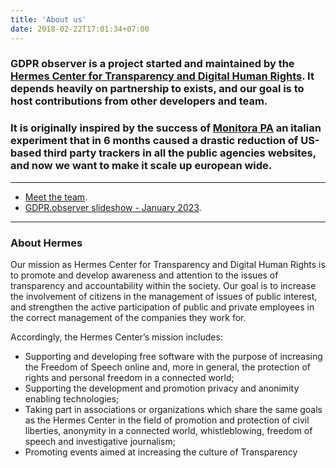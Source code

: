 ```yaml
---
title: 'About us'
date: 2018-02-22T17:01:34+07:00
---
```


### GDPR observer is a project started and maintained by the [Hermes Center for Transparency and Digital Human Rights](https://hermescenter.org). It depends heavily on partnership to exists, and our goal is to host contributions from other developers and team.

### It is originally inspired by the success of [Monitora PA](https://monitora-pa.it) an italian experiment that in 6 months caused a drastic reduction of US-based third party trackers in all the public agencies websites, and now we want to make it scale up european wide. 

---

* [Meet the team](/team).
* [GDPR.observer slideshow - January 2023](/slides/GDPR.observer%20presentation%20January%202023.pdf).

---

### About Hermes

Our mission as Hermes Center for Transparency and Digital Human Rights is to promote and develop awareness and attention to the issues of transparency and accountability within the society. Our goal is to increase the involvement of citizens in the management of issues of public interest, and strengthen the active participation of public and private employees in the correct management of the companies they work for.

Accordingly, the Hermes Center’s mission includes:

* Supporting and developing free software with the purpose of increasing the Freedom of Speech online and, more in general, the protection of rights and personal freedom in a connected world;
* Supporting the development and promotion privacy and anonimity enabling technologies;
* Taking part in associations or organizations which share the same goals as the Hermes Center in the field of promotion and protection of civil liberties, anonymity in a connected world, whistleblowing, freedom of speech and investigative journalism;
* Promoting events aimed at increasing the culture of Transparency
